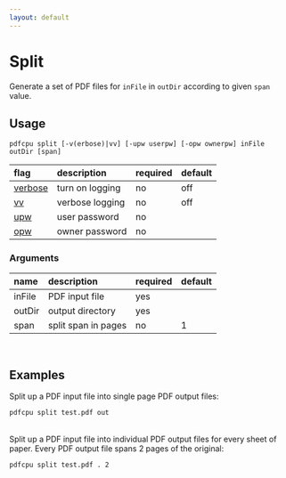 ```yaml
---
layout: default
---
```


# Split

Generate a set of PDF files for `inFile` in `outDir` according to given `span` value.

## Usage

```
pdfcpu split [-v(erbose)|vv] [-upw userpw] [-opw ownerpw] inFile outDir [span]
```

| flag                             | description         | required | default
|:---------------------------------|:--------------------|:---------|--------
| [verbose](../getting_started.md) | turn on logging     | no       | off
| [vv](../getting_started.md)      | verbose logging     | no       | off
| [upw](../getting_started.md)     | user password       | no
| [opw](../getting_started.md)     | owner password      | no

### Arguments

| name         | description         | required | default
|:-------------|:--------------------|:---------|:-
| inFile       | PDF input file      | yes
| outDir       | output directory    | yes
| span         | split span in pages | no       | 1

<br>

## Examples

Split up a PDF input file into single page PDF output files:
```sh
pdfcpu split test.pdf out
``` 

<br>
Split up a PDF input file into individual PDF output files for every sheet of paper. Every PDF output file spans 2 pages of the original:

```sh
pdfcpu split test.pdf . 2
```
